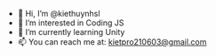 - 👋 Hi, I’m @kiethuynhsl
- 👀 I’m interested in Coding JS
- 🌱 I’m currently learning Unity
- 📫 You can reach me at: kietpro210603@gmail.com
<!---
kiethuynhsl/kiethuynhsl is a ✨ special ✨ repository because its `README.md` (this file) appears on your GitHub profile.
You can click the Preview link to take a look at your changes.
--->
